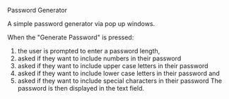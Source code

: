 Password Generator

A simple password generator via pop up windows.

When the "Generate Password" is pressed: 
  1) the user is prompted to enter a password length,
  2) asked if they want to include numbers in their password
  3) asked if they want to include upper case letters in their password
  4) asked if they want to include lower case letters in their password and
  5) asked if they want to include special characters in their password
The password is then displayed in the text field. 
